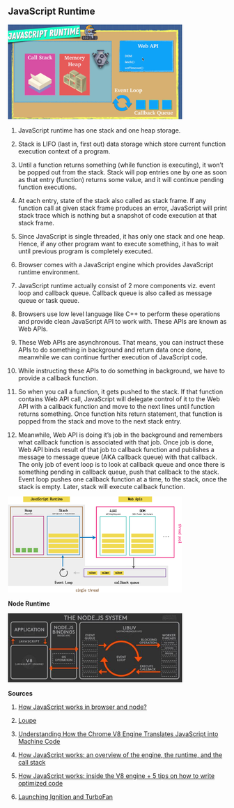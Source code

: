 ## JavaScript Runtime

<img src="../img/js-foundation-js-runtime-001.png"
     alt="JavaScript Runtime"
     style="width: 400px; height: 400px margin: 0 auto;" />

1. JavaScript runtime has one stack and one heap storage.

2. Stack is LIFO (last in, first out) data storage which store current function execution context of a program.

3. Until a function returns something (while function is executing), it won’t be popped out from the stack. Stack will pop entries one by one as soon as that entry (function) returns some value, and it will continue pending function executions.

4. At each entry, state of the stack also called as stack frame. If any function call at given stack frame produces an error, JavaScript will print stack trace which is nothing but a snapshot of code execution at that stack frame.

5. Since JavaScript is single threaded, it has only one stack and one heap. Hence, if any other program want to execute something, it has to wait until previous program is completely executed.

6. Browser comes with a JavaScript engine which provides JavaScript runtime environment.

7. JavaScript runtime actually consist of 2 more components viz. event loop and callback queue. Callback queue is also called as message queue or task queue.

8. Browsers use low level language like C++ to perform these operations and provide clean JavaScript API to work with. These APIs are known as Web APIs.

9. These Web APIs are asynchronous. That means, you can instruct these APIs to do something in background and return data once done, meanwhile we can continue further execution of JavaScript code.

10. While instructing these APIs to do something in background, we have to provide a callback function.

11. So when you call a function, it gets pushed to the stack. If that function contains Web API call, JavaScript will delegate control of it to the Web API with a callback function and move to the next lines until function returns something. Once function hits return statement, that function is popped from the stack and move to the next stack entry.

12. Meanwhile, Web API is doing it’s job in the background and remembers what callback function is associated with that job. Once job is done, Web API binds result of that job to callback function and publishes a message to message queue (AKA callback queue) with that callback. The only job of event loop is to look at callback queue and once there is something pending in callback queue, push that callback to the stack. Event loop pushes one callback function at a time, to the stack, once the stack is empty. Later, stack will execute callback function.

<img src="../img/js-foundation-js-runtime-002.png"
     alt="JavaScript Runtime"
     style="width: 400px; height: 400px margin: 0 auto;" />

**Node Runtime**

<img src="../img/js-foundation-node-runtime-003.jpg"
     alt="JavaScript Runtime"
     style="width: 400px; height: 400px margin: 0 auto;" />

**Sources**

1. [How JavaScript works in browser and node? ](https://itnext.io/how-javascript-works-in-browser-and-node-ab7d0d09ac2f)

2. [Loupe](http://latentflip.com/loupe/?code=ZnVuY3Rpb24gcHJpbnRIZWxsbygpIHsNCiAgICBjb25zb2xlLmxvZygnSGVsbG8gZnJvbSBiYXonKTsNCn0NCg0KZnVuY3Rpb24gYmF6KCkgew0KICAgIHNldFRpbWVvdXQocHJpbnRIZWxsbywgMzAwMCk7DQp9DQoNCmZ1bmN0aW9uIGJhcigpIHsNCiAgICBiYXooKTsNCn0NCg0KZnVuY3Rpb24gZm9vKCkgew0KICAgIGJhcigpOw0KfQ0KDQpmb28oKTs%3D!!!PGJ1dHRvbj5DbGljayBtZSE8L2J1dHRvbj4%3D)

3. [Understanding How the Chrome V8 Engine Translates JavaScript into Machine Code](https://www.freecodecamp.org/news/understanding-the-core-of-nodejs-the-powerful-chrome-v8-engine-79e7eb8af964/)

4. [How JavaScript works: an overview of the engine, the runtime, and the call stack](hhttps://blog.sessionstack.com/how-does-javascript-actually-work-part-1-b0bacc073cf)

5. [How JavaScript works: inside the V8 engine + 5 tips on how to write optimized code](https://blog.sessionstack.com/how-javascript-works-inside-the-v8-engine-5-tips-on-how-to-write-optimized-code-ac089e62b12e)

6. [Launching Ignition and TurboFan](https://v8.dev/blog/launching-ignition-and-turbofan)
